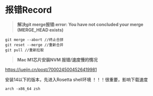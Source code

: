 # 报错Record

> **解决git merge报错:error: You have not concluded your merge (MERGE\_HEAD exists)**
  
  ```react&#x20;tsx
  git merge --abort //终止合拼
  git reset --merge //重新合并
  git pull //重新拉取
  ```

> **Mac M1芯片安装NVM 报错/速度慢的情况**

<https://juejin.cn/post/7000245004526419981>

安装14以下的版本，先进入Rosetta shell环境 ！！！很重要，影响下载速度

`arch -x86_64 zsh`
